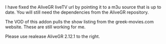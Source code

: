 I have fixed the AliveGR liveTV url by pointing it to a m3u source that is up to date. You will still need the dependencies from the AliveGR repository.

The VOD of this addon pulls the show listing from the greek-movies.com website. These are still working for me.

Please use realease AliveGR 2.12.1 to the right.
